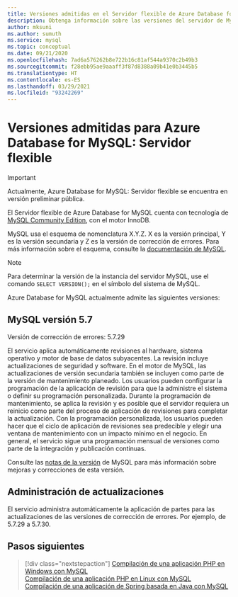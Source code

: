 ```yaml
---
title: Versiones admitidas en el Servidor flexible de Azure Database for MySQL
description: Obtenga información sobre las versiones del servidor de MySQL que se admiten en el Servidor flexible de Azure Database for MySQL
author: mksuni
ms.author: sumuth
ms.service: mysql
ms.topic: conceptual
ms.date: 09/21/2020
ms.openlocfilehash: 7ad6a576262b8e722b16c81af544a9370c2b49b3
ms.sourcegitcommit: f28ebb95ae9aaaff3f87d8388a09b41e0b3445b5
ms.translationtype: HT
ms.contentlocale: es-ES
ms.lasthandoff: 03/29/2021
ms.locfileid: "93242269"
---
```

# <a name="supported-versions-for-azure-database-for-mysql---flexible-server"></a>Versiones admitidas para Azure Database for MySQL: Servidor flexible


> [!IMPORTANT]
> Actualmente, Azure Database for MySQL: Servidor flexible se encuentra en versión preliminar pública.


El Servidor flexible de Azure Database for MySQL cuenta con tecnología de [MySQL Community Edition](https://www.mysql.com/products/community/), con el motor InnoDB.

MySQL usa el esquema de nomenclatura X.Y.Z. X es la versión principal, Y es la versión secundaria y Z es la versión de corrección de errores. Para más información sobre el esquema, consulte la [documentación de MySQL](https://dev.mysql.com/doc/refman/5.7/en/which-version.html).

> [!NOTE]
> Para determinar la versión de la instancia del servidor MySQL, use el comando `SELECT VERSION();` en el símbolo del sistema de MySQL.

Azure Database for MySQL actualmente admite las siguientes versiones:

## <a name="mysql-version-57"></a>MySQL versión 5.7

Versión de corrección de errores: 5.7.29

El servicio aplica automáticamente revisiones al hardware, sistema operativo y motor de base de datos subyacentes. La revisión incluye actualizaciones de seguridad y software. En el motor de MySQL, las actualizaciones de versión secundaria también se incluyen como parte de la versión de mantenimiento planeado. Los usuarios pueden configurar la programación de la aplicación de revisión para que la administre el sistema o definir su programación personalizada. Durante la programación de mantenimiento, se aplica la revisión y es posible que el servidor requiera un reinicio como parte del proceso de aplicación de revisiones para completar la actualización. Con la programación personalizada, los usuarios pueden hacer que el ciclo de aplicación de revisiones sea predecible y elegir una ventana de mantenimiento con un impacto mínimo en el negocio. En general, el servicio sigue una programación mensual de versiones como parte de la integración y publicación continuas.

Consulte las [notas de la versión](https://dev.mysql.com/doc/relnotes/mysql/5.7/en/news-5-7-29.html) de MySQL para más información sobre mejoras y correcciones de esta versión.

## <a name="managing-updates-and-upgrades"></a>Administración de actualizaciones
El servicio administra automáticamente la aplicación de partes para las actualizaciones de las versiones de corrección de errores. Por ejemplo, de 5.7.29 a 5.7.30.

## <a name="next-steps"></a>Pasos siguientes

> [!div class="nextstepaction"]
>[Compilación de una aplicación PHP en Windows con MySQL](../../app-service/tutorial-php-mysql-app.md)<br/>
>[Compilación de una aplicación PHP en Linux con MySQL](../../app-service/tutorial-php-mysql-app.md?pivots=platform-linux%253fpivots%253dplatform-linux)<br/>
>[Compilación de una aplicación de Spring basada en Java con MySQL](/azure/developer/java/spring-framework/spring-app-service-e2e?tabs=bash)<br/>
